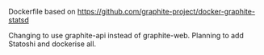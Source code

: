 Dockerfile based on https://github.com/graphite-project/docker-graphite-statsd

Changing to use graphite-api instead of graphite-web. Planning to add Statoshi and dockerise all.
